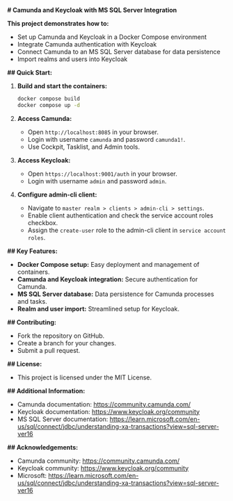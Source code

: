 **# Camunda and Keycloak with MS SQL Server Integration**

**This project demonstrates how to:**

- Set up Camunda and Keycloak in a Docker Compose environment
- Integrate Camunda authentication with Keycloak
- Connect Camunda to an MS SQL Server database for data persistence
- Import realms and users into Keycloak

**## Quick Start:**

1. **Build and start the containers:**

   ```bash
   docker compose build
   docker compose up -d
   ```

2. **Access Camunda:**

   - Open `http://localhost:8085` in your browser.
   - Login with username `camunda` and password `camunda1!`.
   - Use Cockpit, Tasklist, and Admin tools.

3. **Access Keycloak:**

   - Open `https://localhost:9001/auth` in your browser.
   - Login with username `admin` and password `admin`.

4. **Configure admin-cli client:**

   - Navigate to `master realm > clients > admin-cli > settings`.
   - Enable client authentication and check the service account roles checkbox.
   - Assign the `create-user` role to the admin-cli client in `service account roles`.

**## Key Features:**

- **Docker Compose setup:** Easy deployment and management of containers.
- **Camunda and Keycloak integration:** Secure authentication for Camunda.
- **MS SQL Server database:** Data persistence for Camunda processes and tasks.
- **Realm and user import:** Streamlined setup for Keycloak.

**## Contributing:**

- Fork the repository on GitHub.
- Create a branch for your changes.
- Submit a pull request.

**## License:**

- This project is licensed under the MIT License.

**## Additional Information:**

- Camunda documentation: https://community.camunda.com/
- Keycloak documentation: https://www.keycloak.org/community
- MS SQL Server documentation: https://learn.microsoft.com/en-us/sql/connect/jdbc/understanding-xa-transactions?view=sql-server-ver16

**## Acknowledgements:**

- Camunda community: https://community.camunda.com/
- Keycloak community: https://www.keycloak.org/community
- Microsoft: https://learn.microsoft.com/en-us/sql/connect/jdbc/understanding-xa-transactions?view=sql-server-ver16
